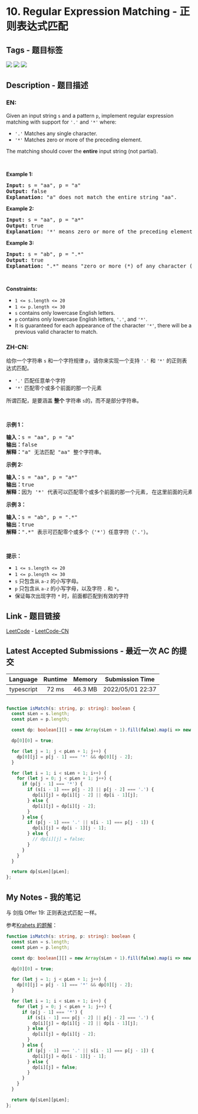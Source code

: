 
# 10. Regular Expression Matching - 正则表达式匹配

## Tags - 题目标签

 <img src="https://img.shields.io/badge/Recursion-递归-blue.svg">   <img src="https://img.shields.io/badge/String-字符串-blue.svg">   <img src="https://img.shields.io/badge/Dynamic Programming-动态规划-blue.svg">  


## Description - 题目描述

### EN:
<p>Given an input string <code>s</code>&nbsp;and a pattern <code>p</code>, implement regular expression matching with support for <code>&#39;.&#39;</code> and <code>&#39;*&#39;</code> where:</p>

<ul>
	<li><code>&#39;.&#39;</code> Matches any single character.​​​​</li>
	<li><code>&#39;*&#39;</code> Matches zero or more of the preceding element.</li>
</ul>

<p>The matching should cover the <strong>entire</strong> input string (not partial).</p>

<p>&nbsp;</p>
<p><strong>Example 1:</strong></p>

<pre>
<strong>Input:</strong> s = &quot;aa&quot;, p = &quot;a&quot;
<strong>Output:</strong> false
<strong>Explanation:</strong> &quot;a&quot; does not match the entire string &quot;aa&quot;.
</pre>

<p><strong>Example 2:</strong></p>

<pre>
<strong>Input:</strong> s = &quot;aa&quot;, p = &quot;a*&quot;
<strong>Output:</strong> true
<strong>Explanation:</strong> &#39;*&#39; means zero or more of the preceding element, &#39;a&#39;. Therefore, by repeating &#39;a&#39; once, it becomes &quot;aa&quot;.
</pre>

<p><strong>Example 3:</strong></p>

<pre>
<strong>Input:</strong> s = &quot;ab&quot;, p = &quot;.*&quot;
<strong>Output:</strong> true
<strong>Explanation:</strong> &quot;.*&quot; means &quot;zero or more (*) of any character (.)&quot;.
</pre>

<p>&nbsp;</p>
<p><strong>Constraints:</strong></p>

<ul>
	<li><code>1 &lt;= s.length&nbsp;&lt;= 20</code></li>
	<li><code>1 &lt;= p.length&nbsp;&lt;= 30</code></li>
	<li><code>s</code> contains only lowercase English letters.</li>
	<li><code>p</code> contains only lowercase English letters, <code>&#39;.&#39;</code>, and&nbsp;<code>&#39;*&#39;</code>.</li>
	<li>It is guaranteed for each appearance of the character <code>&#39;*&#39;</code>, there will be a previous valid character to match.</li>
</ul>


### ZH-CN:
<p>给你一个字符串&nbsp;<code>s</code>&nbsp;和一个字符规律&nbsp;<code>p</code>，请你来实现一个支持 <code>'.'</code>&nbsp;和&nbsp;<code>'*'</code>&nbsp;的正则表达式匹配。</p>

<ul>
	<li><code>'.'</code> 匹配任意单个字符</li>
	<li><code>'*'</code> 匹配零个或多个前面的那一个元素</li>
</ul>

<p>所谓匹配，是要涵盖&nbsp;<strong>整个&nbsp;</strong>字符串&nbsp;<code>s</code>的，而不是部分字符串。</p>
&nbsp;

<p><strong>示例 1：</strong></p>

<pre>
<strong>输入：</strong>s = "aa", p = "a"
<strong>输出：</strong>false
<strong>解释：</strong>"a" 无法匹配 "aa" 整个字符串。
</pre>

<p><strong>示例 2:</strong></p>

<pre>
<strong>输入：</strong>s = "aa", p = "a*"
<strong>输出：</strong>true
<strong>解释：</strong>因为 '*' 代表可以匹配零个或多个前面的那一个元素, 在这里前面的元素就是 'a'。因此，字符串 "aa" 可被视为 'a' 重复了一次。
</pre>

<p><strong>示例&nbsp;3：</strong></p>

<pre>
<strong>输入：</strong>s = "ab", p = ".*"
<strong>输出：</strong>true
<strong>解释：</strong>".*" 表示可匹配零个或多个（'*'）任意字符（'.'）。
</pre>

<p>&nbsp;</p>

<p><strong>提示：</strong></p>

<ul>
	<li><code>1 &lt;= s.length&nbsp;&lt;= 20</code></li>
	<li><code>1 &lt;= p.length&nbsp;&lt;= 30</code></li>
	<li><code>s</code>&nbsp;只包含从&nbsp;<code>a-z</code>&nbsp;的小写字母。</li>
	<li><code>p</code>&nbsp;只包含从&nbsp;<code>a-z</code>&nbsp;的小写字母，以及字符&nbsp;<code>.</code>&nbsp;和&nbsp;<code>*</code>。</li>
	<li>保证每次出现字符&nbsp;<code>*</code> 时，前面都匹配到有效的字符</li>
</ul>



## Link - 题目链接

[LeetCode](https://leetcode.com/problems/regular-expression-matching/description/)  -  [LeetCode-CN](https://leetcode-cn.com/problems/regular-expression-matching/description/)
## Latest Accepted Submissions - 最近一次 AC 的提交


| Language | Runtime | Memory | Submission Time |
|:---:|:---:|:---:|:---:|
| typescript  | 72 ms | 46.3 MB | 2022/05/01 22:37 |

```typescript

function isMatch(s: string, p: string): boolean {
  const sLen = s.length;
  const pLen = p.length;

  const dp: boolean[][] = new Array(sLen + 1).fill(false).map(i => new Array(pLen + 1).fill(false));

  dp[0][0] = true;

  for (let j = 1; j < pLen + 1; j++) {
    dp[0][j] = p[j - 1] === '*' && dp[0][j - 2];
  }

  for (let i = 1; i < sLen + 1; i++) {
    for (let j = 0; j < pLen + 1; j++) {
      if (p[j - 1] === '*') {
        if (s[i - 1] === p[j - 2] || p[j - 2] === '.') {
          dp[i][j] = dp[i][j - 2] || dp[i - 1][j];
        } else {
          dp[i][j] = dp[i][j - 2];
        }
      } else {
        if (p[j - 1] === '.' || s[i - 1] === p[j - 1]) {
          dp[i][j] = dp[i - 1][j - 1];
        } else {
          // dp[i][j] = false;
        }
      }
    }
  }

  return dp[sLen][pLen];
};

```
## My Notes - 我的笔记


与 剑指 Offer 19: 正则表达式匹配 一样。

参考[Krahets 的题解](https://leetcode-cn.com/problems/zheng-ze-biao-da-shi-pi-pei-lcof/solution/jian-zhi-offer-19-zheng-ze-biao-da-shi-pi-pei-dong/)：

```typescript
function isMatch(s: string, p: string): boolean {
  const sLen = s.length;
  const pLen = p.length;

  const dp: boolean[][] = new Array(sLen + 1).fill(false).map(i => new Array(pLen + 1).fill(false));

  dp[0][0] = true;

  for (let j = 1; j < pLen + 1; j++) {
    dp[0][j] = p[j - 1] === '*' && dp[0][j - 2];
  }

  for (let i = 1; i < sLen + 1; i++) {
    for (let j = 0; j < pLen + 1; j++) {
      if (p[j - 1] === '*') {
        if (s[i - 1] === p[j - 2] || p[j - 2] === '.') {
          dp[i][j] = dp[i][j - 2] || dp[i - 1][j];
        } else {
          dp[i][j] = dp[i][j - 2];
        }
      } else {
        if (p[j - 1] === '.' || s[i - 1] === p[j - 1]) {
          dp[i][j] = dp[i - 1][j - 1];
        } else {
          dp[i][j] = false;
        }
      }
    }
  }

  return dp[sLen][pLen];
};
```

